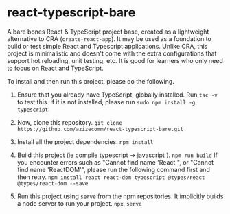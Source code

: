 # react-typescript-bare
A bare bones React &amp; TypeScript project base, created as a lightweight alternative to CRA (`create-react-app`). It may be used as a foundation to build or test simple React and Typescript applications. Unlike CRA, this project is minimalistic and doesn't come with the extra configurations that support hot reloading, unit testing, etc. It is good for learners who only need to focus on React and TypeScript.

To install and then run this project, please do the following.

1. Ensure that you already have TypeScript, globally installed. Run `tsc -v` to test this. If it is not installed, please run `sudo npm install -g typescript`.

2. Now, clone this repository. `git clone https://github.com/azizecomm/react-typescript-bare.git`

3. Install all the project dependencies. `npm install`

4. Build this project (ie compile typescript -> javascript ). `npm run build`
   If you encounter errors such as "Cannot find name 'React'", or "Cannot find name 'ReactDOM'", please run the following command first and then retry.
    `npm install react react-dom typescript @types/react @types/react-dom --save`

5. Run this project using `serve` from the npm repositories. It implicitly builds a node server to run your project. `npx serve`
